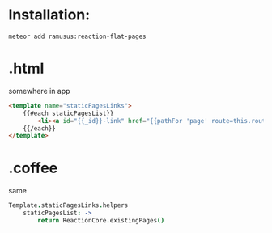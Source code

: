
Installation:
=============

```
meteor add ramusus:reaction-flat-pages
```

.html
=====

somewhere in app

```html
<template name="staticPagesLinks">
    {{#each staticPagesList}}
        <li><a id="{{_id}}-link" href="{{pathFor 'page' route=this.route}}">{{title}}</a></li>
    {{/each}}
</template>
```

.coffee
=======

same

```coffee
Template.staticPagesLinks.helpers
    staticPagesList: ->
        return ReactionCore.existingPages()
```
